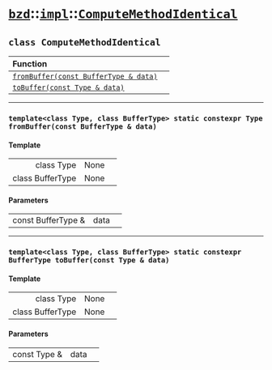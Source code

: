 # [`bzd`](../../../index.md)::[`impl`](../../index.md)::[`ComputeMethodIdentical`](../index.md)

## `class ComputeMethodIdentical`


|Function||
|:---|:---|
|[`fromBuffer(const BufferType & data)`](./index.md)||
|[`toBuffer(const Type & data)`](./index.md)||
------
### `template<class Type, class BufferType> static constexpr Type fromBuffer(const BufferType & data)`

#### Template
||||
|---:|:---|:---|
|class Type|None||
|class BufferType|None||
#### Parameters
||||
|---:|:---|:---|
|const BufferType &|data||
------
### `template<class Type, class BufferType> static constexpr BufferType toBuffer(const Type & data)`

#### Template
||||
|---:|:---|:---|
|class Type|None||
|class BufferType|None||
#### Parameters
||||
|---:|:---|:---|
|const Type &|data||
